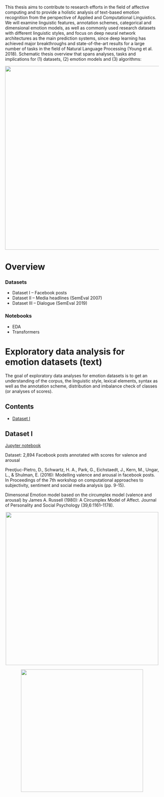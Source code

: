 

This thesis aims to contribute to research efforts in the field of affective computing and to provide a holistic analysis of text-based emotion recognition from the perspective of Applied and Computational  Linguistics. We will examine linguistic features, annotation schemes, categorical and dimensional emotion models, as well as commonly used research datasets with different linguistic styles, and focus on deep neural network architectures as the main prediction systems, since deep learning has achieved major breakthroughs and state-of-the-art results for a large number of tasks in the field of Natural Language Processing (Young  et  al. 2018). Schematic thesis overview that spans analyses, tasks and implications for (1) datasets, (2) emotion models and (3) algorithms:

<p align="center"><img src="https://github.com/suzana-ilic/EDA_nlp_emotion_datasets/blob/master/images/overview.png" width="600"></p>

# Overview

### Datasets

- Dataset I – Facebook posts
- Dataset II – Media headlines (SemEval 2007)
- Dataset III – Dialogue (SemEval 2019)

### Notebooks

- EDA
- Transformers

# Exploratory data analysis for emotion datasets (text)

The goal of exploratory data analyses for emotion datasets is to get an understanding of the corpus, the linguistic style, lexical elements, syntax as well as the annotation scheme, distribution and imbalance check of classes (or analyses of scores).

## Contents
- [Dataset I](#dataset-i)

## Dataset I

[Jupyter notebook](https://github.com/suzana-ilic/EDA_nlp_emotion_datasets/blob/master/notebooks/)

Dataset: 2,894 Facebook posts annotated with scores for valence and arousal

Preoţiuc-Pietro, D., Schwartz, H. A., Park, G., Eichstaedt, J., Kern, M., Ungar, L., & Shulman, E. (2016): Modelling valence and arousal in facebook posts. In Proceedings of the 7th workshop on computational approaches to subjectivity, sentiment and social media analysis (pp. 9-15).

Dimensonal Emotion model based on the circumplex model (valence and arousal) by James A. Russell (1980): A Circumplex Model of Affect. Journal of Personality and Social Psychology (39,6:1161–1178).

<p align="center"><img src="https://github.com/suzana-ilic/EDA_nlp_emotion_datasets/blob/master/images/spacy_ner.png" width="500"></p>

<p align="center"><img src="https://github.com/suzana-ilic/EDA_nlp_emotion_datasets/blob/master/images/lda.png" width="400"></p>
